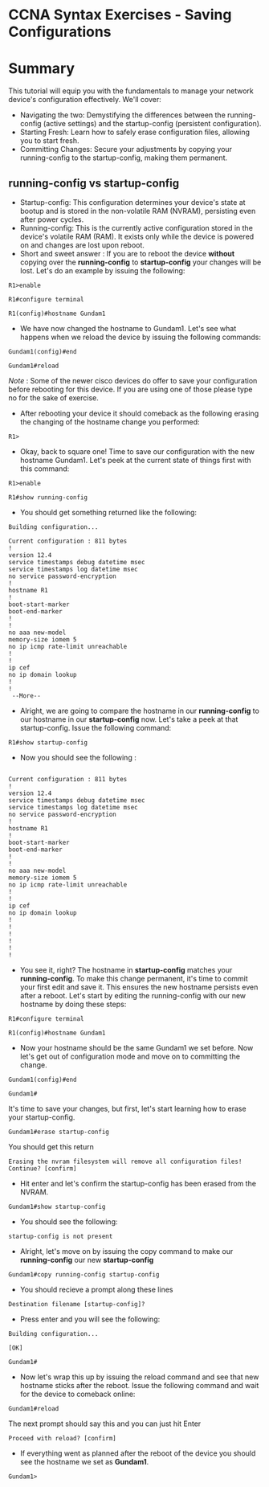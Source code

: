 # CCNA Syntax Exercises - Saving Configurations

# Summary 
This tutorial will equip you with the fundamentals to manage your network device's configuration effectively. We'll cover:

- Navigating the two: Demystifying the differences between the running-config (active settings) and the startup-config (persistent configuration).
- Starting Fresh: Learn how to safely erase configuration files, allowing you to start fresh.
- Committing Changes: Secure your adjustments by copying your running-config to the startup-config, making them permanent.

## running-config vs startup-config
- Startup-config: This configuration determines your device's state at bootup and is stored in the non-volatile RAM (NVRAM), persisting even after power cycles.
- Running-config: This is the currently active configuration stored in the device's volatile RAM (RAM). It exists only while the device is powered on and changes are lost upon reboot.
- Short and sweet answer : If you are to reboot the device **without** copying over the **running-config** to **startup-config** your changes will be lost. Let's do an example by issuing the following:
```
R1>enable

R1#configure terminal

R1(config)#hostname Gundam1

```
- We have now changed the hostname to Gundam1. Let's see what happens when we reload the device by issuing the following commands:
```
Gundam1(config)#end

Gundam1#reload
```
*Note* : Some of the newer cisco devices do offer to save your configuration before rebooting for this device. If you are using one of those please type no for the sake of exercise.

- After rebooting your device it should comeback as the following erasing the changing of the hostname change you performed:
```
R1> 
```
- Okay, back to square one! Time to save our configuration with the new hostname Gundam1. Let's peek at the current state of things first with this command: 
```
R1>enable

R1#show running-config
```
- You should get something returned like the following:
```
Building configuration...

Current configuration : 811 bytes
!
version 12.4
service timestamps debug datetime msec
service timestamps log datetime msec
no service password-encryption
!
hostname R1
!
boot-start-marker
boot-end-marker
!
!
no aaa new-model
memory-size iomem 5
no ip icmp rate-limit unreachable
!
!
ip cef
no ip domain lookup
!
!
 --More-- 
```
- Alright, we are going to compare the hostname in our **running-config** to our hostname in our **startup-config** now. Let's take a peek at that startup-config. Issue the following command:
```
R1#show startup-config
```
- Now you should see the following : 
```

Current configuration : 811 bytes
!
version 12.4
service timestamps debug datetime msec
service timestamps log datetime msec
no service password-encryption
!
hostname R1
!
boot-start-marker
boot-end-marker
!
!
no aaa new-model
memory-size iomem 5
no ip icmp rate-limit unreachable
!
!
ip cef
no ip domain lookup
!
!
!         
!
!
!
```
- You see it, right? The hostname in **startup-config** matches your **running-config**. To make this change permanent, it's time to commit your first edit and save it. This ensures the new hostname persists even after a reboot. Let's start by editing the running-config with our new hostname by doing these steps:
```
R1#configure terminal

R1(config)#hostname Gundam1
```
- Now your hostname should be the same Gundam1 we set before. Now let's get out of configuration mode and move on to committing the change.
```
Gundam1(config)#end

Gundam1#
```

It's time to save your changes, but first, let's start learning how to erase your startup-config. 
```
Gundam1#erase startup-config
```
You should get this return
```
Erasing the nvram filesystem will remove all configuration files! Continue? [confirm]
```
- Hit enter and let's confirm the startup-config has been erased from the NVRAM.
```
Gundam1#show startup-config
```
- You should see the following: 
```
startup-config is not present
```
- Alright, let's move on by issuing the copy command to make our **running-config** our new **startup-config** 
```
Gundam1#copy running-config startup-config
```
- You should recieve a prompt along these lines
```
Destination filename [startup-config]?
```
- Press enter and you will see the following:
```
Building configuration...

[OK]

Gundam1#
```
- Now let's wrap this up by issuing the reload command and see that new hostname sticks after the reboot. Issue the following command and wait for the device to comeback online:
```
Gundam1#reload

```

The next prompt should say this and you can just hit Enter
```
Proceed with reload? [confirm]
```
- If everything went as planned after the reboot of the device you should see the hostname we set as **Gundam1**. 

```
Gundam1>
```